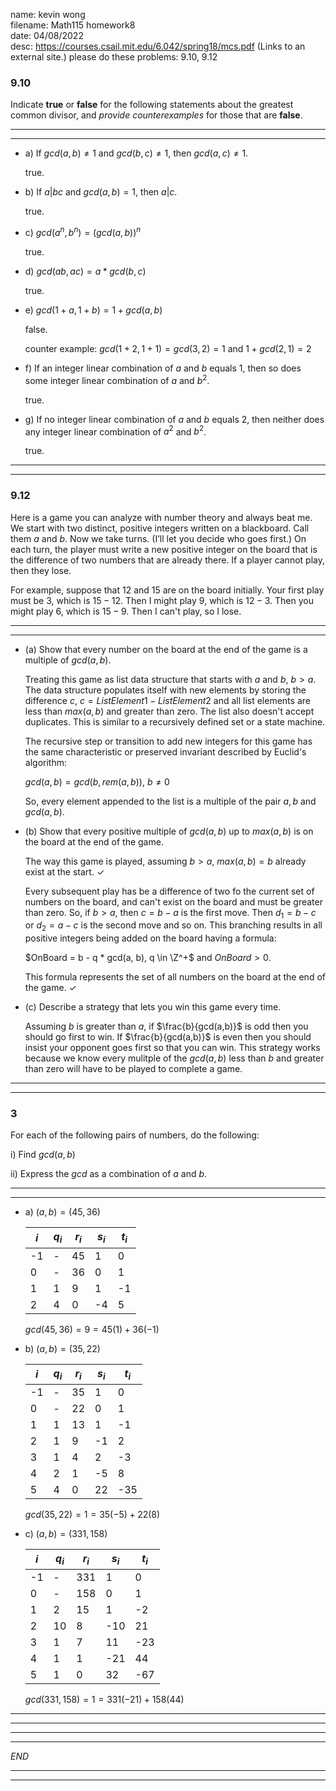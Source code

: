 name: kevin wong\
filename: Math115 homework8\
date: 04/08/2022\
desc: https://courses.csail.mit.edu/6.042/spring18/mcs.pdf (Links to an external site.) please do these problems:  9.10, 9.12

### 9.10
Indicate **true** or **false** for the following statements about the greatest common
divisor, and *provide counterexamples* for those that are **false**.

---
---
- a) If $gcd(a, b) \neq 1$ and $gcd(b, c) \neq 1$, then $gcd(a, c) \neq 1$.
    
    true. 

- b) If $a | bc$ and $gcd(a,b) = 1$, then $a|c$.
    
    true.

- c) $gcd(a^n, b^n) = (gcd(a, b))^n$

    true.  

- d) $gcd(ab, ac) = a * gcd(b, c)$
 
    true.

- e) $gcd(1 + a, 1 + b) = 1 + gcd(a,b)$

    false.

    counter example: $gcd(1 + 2, 1 + 1) = gcd(3, 2) = 1$ and $1 + gcd(2, 1) = 2$

- f) If an integer linear combination of $a$ and $b$ equals $1$, then so does some integer linear combination of $a$ and $b^2$. 

    true.

- g) If no integer linear combination of $a$ and $b$ equals $2$, then neither does any integer linear combination of $a^2$ and $b^2$.

    true.
---
---

### 9.12
Here is a game you can analyze with number theory and always beat me. We start with two distinct, positive integers written on a blackboard. Call them $a$ and $b$. Now we take turns. (I’ll let you decide who goes first.) On each turn, the player must write a new positive integer on the board that is the difference of two numbers that are already there. If a player cannot play, then they lose.

For example, suppose that $12$ and $15$ are on the board initially. Your first play
must be $3$, which is $15 - 12$. Then I might play $9$, which is $12 - 3$. Then you might play $6$, which is $15 - 9$. Then I can't play, so I lose. 

---
---

- (a) Show that every number on the board at the end of the game is a multiple of $gcd(a, b)$.

    Treating this game as list data structure that starts with $a$ and $b$, $b \gt a$. The data structure populates itself with new elements by storing the difference $c$, $c = ListElement1 - ListElement2$ and all list elements are less than $max(a, b)$ and greater than zero. The list also doesn't accept duplicates. This is similar to a recursively defined set or a state machine.

    The recursive step or transition to add new integers for this game has the same characteristic or preserved invariant described by Euclid's algorithm:

    $gcd(a, b) = gcd(b, rem(a, b))$, $b \ne 0$

    So, every element appended to the list is a multiple of the pair $a, b$ and $gcd(a, b)$.

- (b) Show that every positive multiple of $gcd(a, b)$ up to $max(a, b)$ is on the board at the end of the game.
    
    The way this game is played, assuming $b \gt a$, $max(a, b) = b$ already exist at the start. $\checkmark$

    Every subsequent play has be a difference of two fo the current set of numbers on the board, and can't exist on the board and must be greater than zero. So, if $b \gt a$, then $c = b - a$ is the first move. Then $d_1 = b - c$ or $d_2 = a - c$ is the second move and so on. This branching results in all positive integers being added on the board having a formula:

     $OnBoard = b - q * gcd(a, b), q \in \Z^+$ and $OnBoard > 0$.

    This formula represents the set of all numbers on the board at the end of the game. $\checkmark$

- (c) Describe a strategy that lets you win this game every time.

    Assuming $b$ is greater than $a$, if $\frac{b}{gcd(a,b)}$ is odd then you should go first to win. If $\frac{b}{gcd(a,b)}$ is even then you should insist your opponent goes first so that you can win. This strategy works because we know every mulitple of the $gcd(a, b)$ less than $b$ and greater than zero will have to be played to complete a game.
---
---

### 3
For each of the following pairs of numbers, do the following:

i) Find $gcd(a, b)$

ii) Express the $gcd$ as a combination of $a$ and $b$.

---
---

- a) $(a, b) = (45, 36)$ 
    
    | $i$ | $q_i$ | $r_i$ | $s_i$ | $t_i$ |
    |-----|-------|-------|-------|-------|
    | -1  | -     | 45    | 1     | 0     |
    | 0   | -     | 36    | 0     | 1     |
    | 1   | 1     | 9     | 1     | -1    |
    | 2   | 4     | 0     | -4    | 5     |

    $gcd(45, 36) = 9 = 45(1) + 36(-1)$

- b) $(a, b) = (35, 22)$ 

    | $i$ | $q_i$ | $r_i$ | $s_i$ | $t_i$ |
    |-----|-------|-------|-------|-------|
    | -1  | -     | 35    | 1     | 0     |
    | 0   | -     | 22    | 0     | 1     |
    | 1   | 1     | 13    | 1     | -1    |
    | 2   | 1     | 9     | -1    | 2     |
    | 3   | 1     | 4     | 2     | -3    |
    | 4   | 2     | 1     | -5    | 8     |
    | 5   | 4     | 0     | 22    | -35   |

    $gcd(35, 22) = 1 = 35(-5) + 22(8)$

- c) $(a, b) = (331, 158)$ 

    | $i$ | $q_i$ | $r_i$ | $s_i$ | $t_i$ |
    |-----|-------|-------|-------|-------|
    | -1  | -     | 331   | 1     | 0     |
    | 0   | -     | 158   | 0     | 1     |
    | 1   | 2     | 15    | 1     | -2    |
    | 2   | 10    | 8     | -10   | 21    |
    | 3   | 1     | 7     | 11    | -23   |
    | 4   | 1     | 1     | -21   | 44    |
    | 5   | 1     | 0     | 32    | -67   |

    $gcd(331, 158) = 1 = 331(-21) + 158(44)$

---
---

---
---

*END*

---
---
